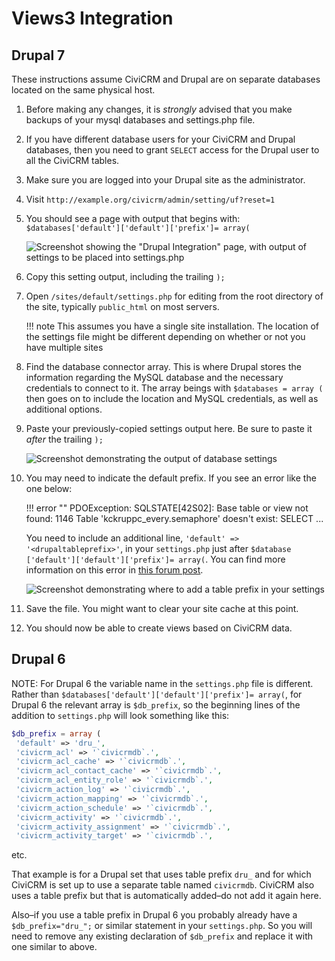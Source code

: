 # Views3 Integration

## Drupal 7

These instructions assume CiviCRM and Drupal are on separate databases located on the same physical host.

1. Before making any changes, it is _strongly_ advised that you make backups of your mysql databases and settings.php file.
1. If you have different database users for your CiviCRM and Drupal databases, then you need to grant `SELECT` access for the Drupal user to all the CiviCRM tables.
1. Make sure you are logged into your Drupal site as the administrator.
1. Visit `http://example.org/civicrm/admin/setting/uf?reset=1`
1. You should see a page with output that begins with: `$databases['default']['default']['prefix']= array(`

    ![Screenshot showing the "Drupal Integration" page, with output of settings to be placed into settings.php](/img/views3integration-1.png)

1. Copy this setting output, including the trailing `);`
1. Open `/sites/default/settings.php` for editing from the root directory of the site, typically `public_html` on most servers.

    !!! note
        This assumes you have a single site installation. The location of the settings file might be different depending on whether or not you have multiple sites

1. Find the database connector array. This is where Drupal stores the information regarding the MySQL database and the necessary credentials to connect to it. The array beings with `$databases = array (` then goes on to include the location and MySQL credentials, as well as additional options.
1. Paste your previously-copied settings output here. Be sure to paste it _after_ the trailing `);`

    ![Screenshot demonstrating the output of database settings](/img/views3integration-2.png)
 
1. You may need to indicate the default prefix. If you see an error like the one below:

    !!! error ""
        PDOException: SQLSTATE[42S02]: Base table or view not found: 1146 Table 'kckruppc_every.semaphore' doesn't exist: SELECT ...

    You need to include an additional line, `'default' => '<drupaltableprefix>'`, in your `settings.php` just after `$database ['default']['default']['prefix']= array(`. You can find more information on this error in [this forum post](http://forum.civicrm.org/index.php?topic=20910.0).

    ![Screenshot demonstrating where to add a table prefix in your settings](/img/views3integration-4.png)
    
1. Save the file. You might want to clear your site cache at this point.
1. You should now be able to create views based on CiviCRM data.

## Drupal 6

NOTE: For Drupal 6 the variable name in the `settings.php` file is different. Rather than `$databases['default']['default']['prefix']= array(`, for Drupal 6 the relevant array is `$db_prefix`, so the beginning lines of the addition to `settings.php` will look something like this:

```php
$db_prefix = array (
 'default' => 'dru_',
 'civicrm_acl' => '`civicrmdb`.',
 'civicrm_acl_cache' => '`civicrmdb`.',
 'civicrm_acl_contact_cache' => '`civicrmdb`.',
 'civicrm_acl_entity_role' => '`civicrmdb`.',
 'civicrm_action_log' => '`civicrmdb`.',
 'civicrm_action_mapping' => '`civicrmdb`.',
 'civicrm_action_schedule' => '`civicrmdb`.',
 'civicrm_activity' => '`civicrmdb`.',
 'civicrm_activity_assignment' => '`civicrmdb`.',
 'civicrm_activity_target' => '`civicrmdb`.',
```

etc.

That example is for a Drupal set that uses table prefix `dru_` and for which CiviCRM is set up to use a separate table named `civicrmdb`. CiviCRM also uses a table prefix but that is automatically added–do not add it again here.

Also–if you use a table prefix in Drupal 6 you probably already have a `$db_prefix="dru_";` or similar statement in your `settings.php`. So you will need to remove any existing declaration of `$db_prefix` and replace it with one similar to above.
